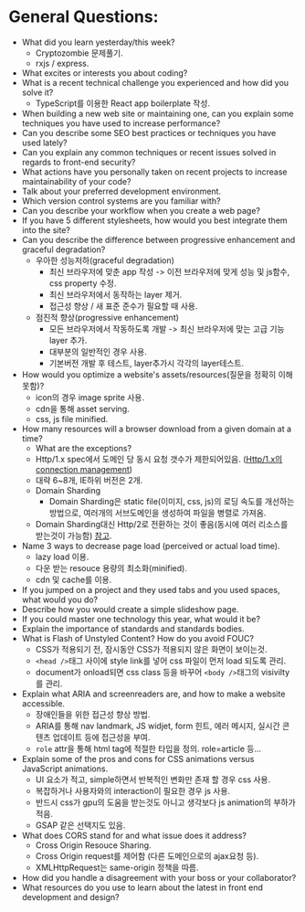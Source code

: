 # General Questions:

* What did you learn yesterday/this week?
  - Cryptozombie 문제풀기.
  - rxjs / express.
* What excites or interests you about coding?
* What is a recent technical challenge you experienced and how did you solve it?
  - TypeScript를 이용한 React app boilerplate 작성.
* When building a new web site or maintaining one, can you explain some techniques you have used to increase performance?
* Can you describe some SEO best practices or techniques you have used lately?
* Can you explain any common techniques or recent issues solved in regards to front-end security?
* What actions have you personally taken on recent projects to increase maintainability of your code?
* Talk about your preferred development environment.
* Which version control systems are you familiar with?
* Can you describe your workflow when you create a web page?
* If you have 5 different stylesheets, how would you best integrate them into the site?
* Can you describe the difference between progressive enhancement and graceful degradation?
  - 우아한 성능저하(graceful degradation)
    - 최신 브라우저에 맞춘 app 작성 -> 이전 브라우저에 맞게 성능 및 js함수, css property 수정.
    - 최신 브라우저에서 동작하는 layer 제거.
    - 접근성 향상 / 새 표준 준수가 필요할 때 사용.
  - 점진적 향상(progressive enhancement)
    - 모든 브라우저에서 작동하도록 개발 -> 최신 브라우저에 맞는 고급 기능 layer 추가.
    - 대부분의 일반적인 경우 사용.
    - 기본버전 개발 후 테스트, layer추가시 각각의 layer테스트.
* How would you optimize a website's assets/resources(질문을 정확히 이해 못함)?
  - icon의 경우 image sprite 사용.
  - cdn을 통해 asset serving.
  - css, js file minified.
* How many resources will a browser download from a given domain at a time?
  * What are the exceptions?
  - Http/1.x spec에서 도메인 당 동시 요청 갯수가 제한되어있음. ([Http/1.x의 connection management](https://developer.mozilla.org/ko/docs/Web/HTTP/Connection_management_in_HTTP_1.x))
  - 대략 6~8개, IE하위 버전은 2개.
  - Domain Sharding
    - Domain Sharding은 static file(이미지, css, js)의 로딩 속도를 개선하는 방법으로, 여러개의 서브도메인을 생성하여 파일을 병렬로 가져옴.
  - Domain Sharding대신 Http/2로 전환하는 것이 좋음(동시에 여러 리소스를 받는것이 가능함) [참고](http://americanopeople.tistory.com/115).
* Name 3 ways to decrease page load (perceived or actual load time).
  - lazy load 이용.
  - 다운 받는 resouce 용량의 최소화(minified).
  - cdn 및 cache를 이용.
* If you jumped on a project and they used tabs and you used spaces, what would you do?
* Describe how you would create a simple slideshow page.
* If you could master one technology this year, what would it be?
* Explain the importance of standards and standards bodies.
* What is Flash of Unstyled Content? How do you avoid FOUC?
  - CSS가 적용되기 전, 잠시동안 CSS가 적용되지 않은 화면이 보이는것.
  - `<head />`태그 사이에 style link를 넣어 css 파일이 먼저 load 되도록 관리.
  - document가 onload되면 css class 등을 바꾸어 `<body />`태그의 visivilty를 관리.
* Explain what ARIA and screenreaders are, and how to make a website accessible.
  - 장애인들을 위한 접근성 향상 방법.
  - ARIA를 통해 nav landmark, JS widjet, form 힌트, 에러 메시지, 실시간 콘텐츠 업데이트 등에 접근성을 부여.
  - `role` attr을 통해 html tag에 적절한 타입을 정의. role=article 등...
* Explain some of the pros and cons for CSS animations versus JavaScript animations.
  - UI 요소가 적고, simple하면서 반복적인 변화만 존재 할 경우 css 사용.
  - 복잡하거나 사용자와의 interaction이 필요한 경우 js 사용.
  - 반드시 css가 gpu의 도움을 받는것도 아니고 생각보다 js animation의 부하가 적음.
  - GSAP 같은 선택지도 있음.
* What does CORS stand for and what issue does it address?
  - Cross Origin Resouce Sharing.
  - Cross Origin request를 제어함 (다른 도메인으로의 ajax요청 등).
  - XMLHttpRequest는 same-origin 정책을 따름.
* How did you handle a disagreement with your boss or your collaborator?
* What resources do you use to learn about the latest in front end development and design?
